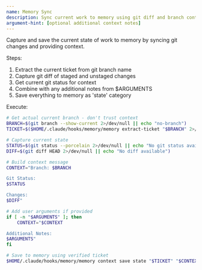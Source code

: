 ```yaml
---
name: Memory Sync
description: Sync current work to memory using git diff and branch context
argument-hint: [optional additional context notes]
---
```


Capture and save the current state of work to memory by syncing git changes and providing context.

Steps:
1. Extract the current ticket from git branch name
2. Capture git diff of staged and unstaged changes
3. Get current git status for context
4. Combine with any additional notes from $ARGUMENTS
5. Save everything to memory as 'state' category

Execute:
```bash
# Get actual current branch - don't trust context
BRANCH=$(git branch --show-current 2>/dev/null || echo "no-branch")
TICKET=$($HOME/.claude/hooks/memory/memory extract-ticket "$BRANCH" 2>/dev/null || echo "$BRANCH")

# Capture current state
STATUS=$(git status --porcelain 2>/dev/null || echo "No git status available")
DIFF=$(git diff HEAD 2>/dev/null || echo "No diff available")

# Build context message
CONTEXT="Branch: $BRANCH

Git Status:
$STATUS

Changes:
$DIFF"

# Add user arguments if provided
if [ -n "$ARGUMENTS" ]; then
    CONTEXT="$CONTEXT

Additional Notes:
$ARGUMENTS"
fi

# Save to memory using verified ticket
$HOME/.claude/hooks/memory/memory context save state "$TICKET" "$CONTEXT"
```
